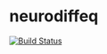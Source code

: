 # neurodiffeq

[![Build Status](https://travis-ci.com/feiyu-chen96/neurodiffeq.svg?branch=master)](https://travis-ci.com/feiyu-chen96/neurodiffeq)